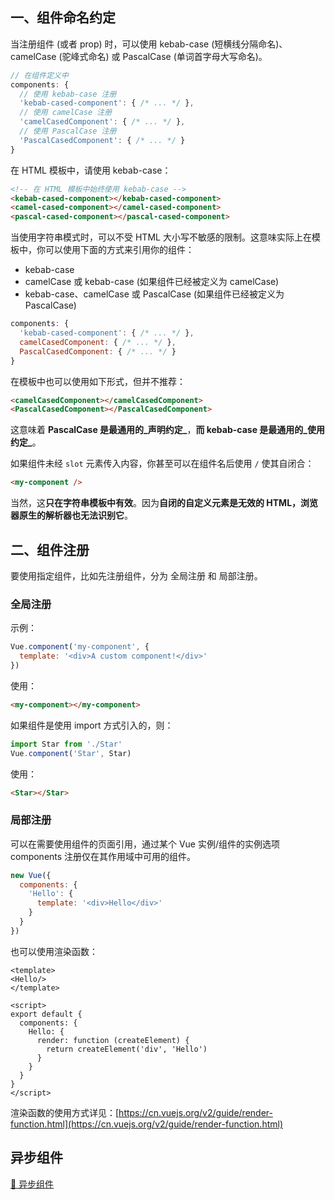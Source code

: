 <a name="6121423b"></a>
## 一、组件命名约定

当注册组件 (或者 prop) 时，可以使用 kebab-case (短横线分隔命名)、camelCase (驼峰式命名) 或 PascalCase (单词首字母大写命名)。

```javascript
// 在组件定义中
components: {
  // 使用 kebab-case 注册
  'kebab-cased-component': { /* ... */ },
  // 使用 camelCase 注册
  'camelCasedComponent': { /* ... */ },
  // 使用 PascalCase 注册
  'PascalCasedComponent': { /* ... */ }
}
```

在 HTML 模板中，请使用 kebab-case：
```html
<!-- 在 HTML 模板中始终使用 kebab-case -->
<kebab-cased-component></kebab-cased-component>
<camel-cased-component></camel-cased-component>
<pascal-cased-component></pascal-cased-component>
```

当使用字符串模式时，可以不受 HTML 大小写不敏感的限制。这意味实际上在模板中，你可以使用下面的方式来引用你的组件：

- kebab-case
- camelCase 或 kebab-case (如果组件已经被定义为 camelCase)
- kebab-case、camelCase 或 PascalCase (如果组件已经被定义为 PascalCase)

```javascript
components: {
  'kebab-cased-component': { /* ... */ },
  camelCasedComponent: { /* ... */ },
  PascalCasedComponent: { /* ... */ }
}
```

在模板中也可以使用如下形式，但并不推荐：
```html
<camelCasedComponent></camelCasedComponent>
<PascalCasedComponent></PascalCasedComponent>
```

这意味着 **PascalCase 是最通用的_声明约定_**，**而 kebab-case 是最通用的_使用约定_**。

如果组件未经 `slot` 元素传入内容，你甚至可以在组件名后使用 `/` 使其自闭合：

```html
<my-component />
```

当然，这**只在字符串模板中有效**。因为**自闭的自定义元素是无效的 HTML，浏览器原生的解析器也无法识别它**。

<a name="979be211"></a>
## 二、组件注册
要使用指定组件，比如先注册组件，分为 全局注册 和 局部注册。
<a name="f6bb5ee3"></a>
### 全局注册
示例：
```javascript
Vue.component('my-component', {
  template: '<div>A custom component!</div>'
})
```

使用：
```html
<my-component></my-component>
```

如果组件是使用 import 方式引入的，则：
```javascript
import Star from './Star'
Vue.component('Star', Star)
```

使用：
```html
<Star></Star>
```

<a name="fdda2fe8"></a>
### 局部注册
可以在需要使用组件的页面引用，通过某个 Vue 实例/组件的实例选项 components 注册仅在其作用域中可用的组件。

```javascript
new Vue({
  components: {
    'Hello': {
      template: '<div>Hello</div>'
    }
  }
})
```

也可以使用渲染函数：
```vue
<template>
<Hello/>
</template>

<script>
export default {
  components: {
    Hello: {
      render: function (createElement) {
        return createElement('div', 'Hello')
      }
    }
  }
}
</script>
```

渲染函数的使用方式详见：[https://cn.vuejs.org/v2/guide/render-function.html](https://cn.vuejs.org/v2/guide/render-function.html)

<a name="xHX8g"></a>
## 异步组件
[📃 异步组件](https://www.yuque.com/xiaoyulive/vue/betgql?view=doc_embed&inner=ka4MY)

